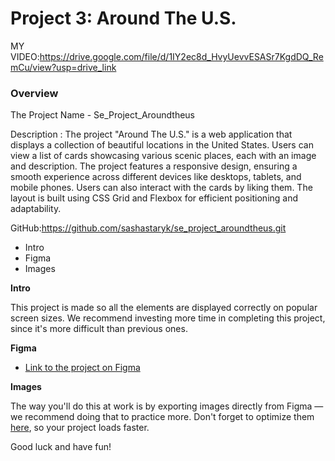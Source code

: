 # Project 3: Around The U.S.

MY VIDEO:https://drive.google.com/file/d/1IY2ec8d_HvyUevvESASr7KgdDQ_RemCu/view?usp=drive_link

### Overview

The Project Name - Se_Project_Aroundtheus

Description : The project "Around The U.S." is a web application that displays a collection of beautiful locations in the United States. Users can view a list of cards showcasing various scenic places, each with an image and description. The project features a responsive design, ensuring a smooth experience across different devices like desktops, tablets, and mobile phones. Users can also interact with the cards by liking them. The layout is built using CSS Grid and Flexbox for efficient positioning and adaptability.

GitHub:https://github.com/sashastaryk/se_project_aroundtheus.git

- Intro
- Figma
- Images

**Intro**

This project is made so all the elements are displayed correctly on popular screen sizes. We recommend investing more time in completing this project, since it's more difficult than previous ones.

**Figma**

- [Link to the project on Figma](https://www.figma.com/file/ii4xxsJ0ghevUOcssTlHZv/Sprint-3%3A-Around-the-US?node-id=0%3A1)

**Images**

The way you'll do this at work is by exporting images directly from Figma — we recommend doing that to practice more. Don't forget to optimize them [here](https://tinypng.com/), so your project loads faster.

Good luck and have fun!

